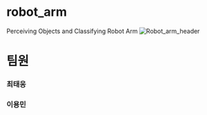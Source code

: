 # robot_arm
Perceiving Objects and Classifying Robot Arm
![Robot_arm_header](https://github.com/user-attachments/assets/9486657d-0a6e-4705-a6c5-1ee6b925ac6a)

<h1>팀원</h1>
<h3>최태웅</h3>
<h3>이용민</h3>
